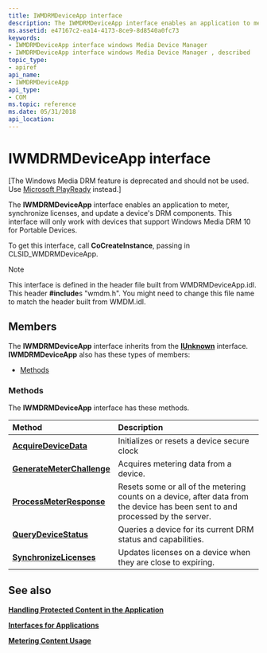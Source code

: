 ```yaml
---
title: IWMDRMDeviceApp interface
description: The IWMDRMDeviceApp interface enables an application to meter, synchronize licenses, and update a device's DRM components.
ms.assetid: e47167c2-ea14-4173-8ce9-8d8540a0fc73
keywords:
- IWMDRMDeviceApp interface windows Media Device Manager
- IWMDRMDeviceApp interface windows Media Device Manager , described
topic_type:
- apiref
api_name:
- IWMDRMDeviceApp
api_type:
- COM
ms.topic: reference
ms.date: 05/31/2018
api_location: 
---
```


# IWMDRMDeviceApp interface

\[The Windows Media DRM feature is deprecated and should not be used. Use [Microsoft PlayReady](https://aka.ms/p23wo6) instead.\]

The **IWMDRMDeviceApp** interface enables an application to meter, synchronize licenses, and update a device's DRM components. This interface will only work with devices that support Windows Media DRM 10 for Portable Devices.

To get this interface, call **CoCreateInstance**, passing in CLSID\_WMDRMDeviceApp.

> [!Note]  
> This interface is defined in the header file built from WMDRMDeviceApp.idl. This header **\#include**s "wmdm.h". You might need to change this file name to match the header built from WMDM.idl.

 

## Members

The **IWMDRMDeviceApp** interface inherits from the [**IUnknown**](https://docs.microsoft.com/windows/desktop/api/unknwn/nn-unknwn-iunknown) interface. **IWMDRMDeviceApp** also has these types of members:

-   [Methods](#methods)

### Methods

The **IWMDRMDeviceApp** interface has these methods.



| Method                                                                   | Description                                                                                                                                |
|:-------------------------------------------------------------------------|:-------------------------------------------------------------------------------------------------------------------------------------------|
| [**AcquireDeviceData**](iwmdrmdeviceapp-acquiredevicedata.md)           | Initializes or resets a device secure clock<br/>                                                                                     |
| [**GenerateMeterChallenge**](iwmdrmdeviceapp-generatemeterchallenge.md) | Acquires metering data from a device.<br/>                                                                                           |
| [**ProcessMeterResponse**](iwmdrmdeviceapp-processmeterresponse.md)     | Resets some or all of the metering counts on a device, after data from the device has been sent to and processed by the server.<br/> |
| [**QueryDeviceStatus**](iwmdrmdeviceapp-querydevicestatus.md)           | Queries a device for its current DRM status and capabilities.<br/>                                                                   |
| [**SynchronizeLicenses**](iwmdrmdeviceapp-synchronizelicenses.md)       | Updates licenses on a device when they are close to expiring.<br/>                                                                   |



 

## See also

<dl> <dt>

[**Handling Protected Content in the Application**](handling-protected-content-in-the-application.md)
</dt> <dt>

[**Interfaces for Applications**](interfaces-for-applications.md)
</dt> <dt>

[**Metering Content Usage**](metering-content-usage.md)
</dt> </dl>

 

 






